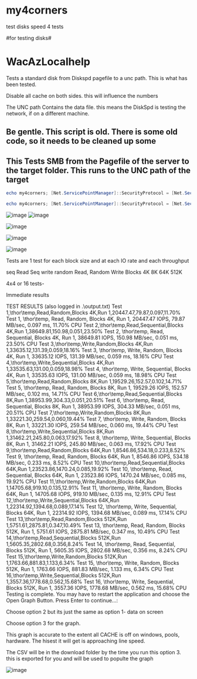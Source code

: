 # my4corners
test disks speed 4 tests 

#for testing disks#

# WacAzLocalhelp
Tests a standard disk from Diskspd pagefile to a unc path. This is what has been tested. 

Disable all cache on both sides. this will influence the numbers 

The UNC path Contains the data file. this means the DiskSpd is testing the network, if on a different machine.


## Be gentle. This script is old. There is some old code, so it needs to be cleaned up some ## 

## This Tests SMB from the Pagefile of the server to the target folder. This runs to the UNC path of the target  ##


``` Powershell
echo my4corners; [Net.ServicePointManager]::SecurityProtocol = [Net.SecurityProtocolType]::Tls12; $path=Join-Path $PWD 'my4corners.ps1'; (New-Object Net.WebClient).DownloadFile('https://github.com/Louisjreeves/my4corners/raw/refs/heads/main/my4corners.ps1', $path); & $path
```


``` Powershell
echo my4corners; [Net.ServicePointManager]::SecurityProtocol = [Net.SecurityProtocolType]::Tls12; $path=Join-Path $PWD 'my4corners.ps1'; (New-Object Net.WebClient).DownloadFile('https://github.com/Louisjreeves/my4corners/raw/refs/heads/main/my4corners.ps1', $path); & $path
```




![image](https://github.com/user-attachments/assets/c972f617-0994-47bf-a8e1-f8de736c2d13)
![image](https://github.com/user-attachments/assets/0c33bc1f-d10c-4a12-b038-f21a68313b67)





![image](https://github.com/user-attachments/assets/2a3f63e7-08ec-49bc-9158-ba1fe8f50cd3)

![image](https://github.com/user-attachments/assets/76051e3a-66ed-449f-a7e3-1721ca32aa06)

![image](https://github.com/user-attachments/assets/c1a0309e-db99-43ce-912f-f4c343b60e90)


Tests are 1 test for each block size and at each IO rate and each throughput 

 seq Read Seq write
 random Read, Random Write
Blocks  4K  8K  64K  512K

4x4 or 16 tests- 

Immediate results 

TEST RESULTS (also logged in .\output.txt)
Test 1,\\thor\temp,Read,Random,Blocks 4K,Run 1,20447.47,79.87,0.097,11.70%
Test 1, \\thor\temp, Read, Random, Blocks 4K, Run 1, 20447.47 IOPS, 79.87 MB/sec, 0.097 ms, 11.70% CPU
Test 2,\\thor\temp,Read,Sequential,Blocks 4K,Run 1,38649.81,150.98,0.051,23.50%
Test 2, \\thor\temp, Read, Sequential, Blocks 4K, Run 1, 38649.81 IOPS, 150.98 MB/sec, 0.051 ms, 23.50% CPU
Test 3,\\thor\temp,Write,Random,Blocks 4K,Run 1,33635.12,131.39,0.059,18.16%
Test 3, \\thor\temp, Write, Random, Blocks 4K, Run 1, 33635.12 IOPS, 131.39 MB/sec, 0.059 ms, 18.16% CPU
Test 4,\\thor\temp,Write,Sequential,Blocks 4K,Run 1,33535.63,131.00,0.059,18.98%
Test 4, \\thor\temp, Write, Sequential, Blocks 4K, Run 1, 33535.63 IOPS, 131.00 MB/sec, 0.059 ms, 18.98% CPU
Test 5,\\thor\temp,Read,Random,Blocks 8K,Run 1,19529.26,152.57,0.102,14.71%
Test 5, \\thor\temp, Read, Random, Blocks 8K, Run 1, 19529.26 IOPS, 152.57 MB/sec, 0.102 ms, 14.71% CPU
Test 6,\\thor\temp,Read,Sequential,Blocks 8K,Run 1,38953.99,304.33,0.051,20.51%
Test 6, \\thor\temp, Read, Sequential, Blocks 8K, Run 1, 38953.99 IOPS, 304.33 MB/sec, 0.051 ms, 20.51% CPU
Test 7,\\thor\temp,Write,Random,Blocks 8K,Run 1,33221.30,259.54,0.060,19.44%
Test 7, \\thor\temp, Write, Random, Blocks 8K, Run 1, 33221.30 IOPS, 259.54 MB/sec, 0.060 ms, 19.44% CPU
Test 8,\\thor\temp,Write,Sequential,Blocks 8K,Run 1,31462.21,245.80,0.063,17.92%
Test 8, \\thor\temp, Write, Sequential, Blocks 8K, Run 1, 31462.21 IOPS, 245.80 MB/sec, 0.063 ms, 17.92% CPU
Test 9,\\thor\temp,Read,Random,Blocks 64K,Run 1,8546.86,534.18,0.233,8.52%
Test 9, \\thor\temp, Read, Random, Blocks 64K, Run 1, 8546.86 IOPS, 534.18 MB/sec, 0.233 ms, 8.52% CPU
Test 10,\\thor\temp,Read,Sequential,Blocks 64K,Run 1,23523.86,1470.24,0.085,19.92%
Test 10, \\thor\temp, Read, Sequential, Blocks 64K, Run 1, 23523.86 IOPS, 1470.24 MB/sec, 0.085 ms, 19.92% CPU
Test 11,\\thor\temp,Write,Random,Blocks 64K,Run 1,14705.68,919.10,0.135,12.91%
Test 11, \\thor\temp, Write, Random, Blocks 64K, Run 1, 14705.68 IOPS, 919.10 MB/sec, 0.135 ms, 12.91% CPU
Test 12,\\thor\temp,Write,Sequential,Blocks 64K,Run 1,22314.92,1394.68,0.089,17.14%
Test 12, \\thor\temp, Write, Sequential, Blocks 64K, Run 1, 22314.92 IOPS, 1394.68 MB/sec, 0.089 ms, 17.14% CPU
Test 13,\\thor\temp,Read,Random,Blocks 512K,Run 1,5751.61,2875.81,0.347,10.49%
Test 13, \\thor\temp, Read, Random, Blocks 512K, Run 1, 5751.61 IOPS, 2875.81 MB/sec, 0.347 ms, 10.49% CPU
Test 14,\\thor\temp,Read,Sequential,Blocks 512K,Run 1,5605.35,2802.68,0.356,8.24%
Test 14, \\thor\temp, Read, Sequential, Blocks 512K, Run 1, 5605.35 IOPS, 2802.68 MB/sec, 0.356 ms, 8.24% CPU
Test 15,\\thor\temp,Write,Random,Blocks 512K,Run 1,1763.66,881.83,1.133,6.34%
Test 15, \\thor\temp, Write, Random, Blocks 512K, Run 1, 1763.66 IOPS, 881.83 MB/sec, 1.133 ms, 6.34% CPU
Test 16,\\thor\temp,Write,Sequential,Blocks 512K,Run 1,3557.36,1778.68,0.562,15.68%
Test 16, \\thor\temp, Write, Sequential, Blocks 512K, Run 1, 3557.36 IOPS, 1778.68 MB/sec, 0.562 ms, 15.68% CPU
Testing is complete. You may have to restart the application and choose the Open Graph Button.
Press Enter to continue...: 



Choose option 2 but its just the same as option 1- data on screen 

Choose option 3 for the graph. 

This graph is accurate to the extent all CACHE is off on windows, pools, hardware. The hisest it will get is approaching line speed. 

The CSV will be in the download folder by the time you run this option 3. this is exported for you and will be used to populte the graph 












![image](https://github.com/user-attachments/assets/4c126807-0eaa-425b-87a4-b59d9901a9bf)



